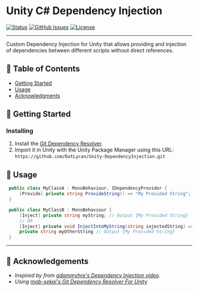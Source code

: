 
<h1 align="left">Unity C# Dependency Injection</h1>

<div align="left">

[![Status](https://img.shields.io/badge/status-active-success.svg)]()
[![GitHub Issues](https://img.shields.io/github/issues/datlycan/Unity-DependencyInjection.svg)](https://github.com/DatLycan/Unity-DependencyInjection/issues)
[![License](https://img.shields.io/badge/license-MIT-blue.svg)](/LICENSE)

</div>

---

<p align="left"> Custom Dependency Injection for Unity that allows providing and injection of dependencies between different scripts without direct references.
    <br> 
</p>

## 📝 Table of Contents

- [Getting Started](#getting_started)
- [Usage](#usage)
- [Acknowledgments](#acknowledgement)

## 🏁 Getting Started <a name = "getting_started"></a>

### Installing

1. Install the [Git Dependency Resolver](https://github.com/mob-sakai/GitDependencyResolverForUnity).
2. Import it in Unity with the Unity Package Manager using this URL:
``https://github.com/DatLycan/Unity-DependencyInjection.git``

## 🎈 Usage <a name="usage"></a>


   ```C#
    public class MyClassA : MonoBehaviour, IDependencyProvider {
        [Provide] private string ProvideString() => "My Provided String";
    }
   ```
   ```C#
    public class MyClassB : MonoBehaviour {
        [Inject] private string myString; // Output {My Provided String}
        // OR
        [Inject] private void InjectIntoMyString(string injectedString) => myOtherString = injectedString;
        private string myOtherString // Output {My Provided String}
    }
   ```
---



## 🎉 Acknowledgements <a name = "acknowledgement"></a>

- *Inspired by from [adammyhre's Dependency Injection video](https://www.youtube.com/watch?v=PJcBJ60C970).*
- *Using [mob-sekai's Git Dependency Resolver For Unity](https://github.com/mob-sakai/GitDependencyResolverForUnity)*

